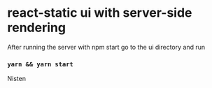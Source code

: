 # react-static ui with server-side rendering
 After running the server with npm start go to the ui directory and run
### `yarn && yarn start` 

Nisten
